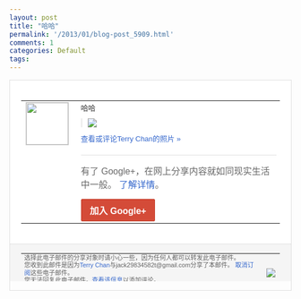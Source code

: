 ```yaml
---
layout: post
title: "哈哈"
permalink: '/2013/01/blog-post_5909.html'
comments: 1
categories: Default
tags: 
---
```

<!-- X-Notifications: 1:8077019fd0000000 -->

<div style="border:solid 1px #dfdfdf;color:#686868;font:13px Arial"><div style="background-color:#fff;padding:20px;"><table cellpadding="0" cellspacing="0"><tr><td style="padding-right:15px;vertical-align:top"><a href="https://plus.google.com/_/notifications/emlink?emr=14900066512970582018&amp;emid=COKn4_TxzrQCFUp_TAodtDUAAA&amp;path=%2F108643996575278738906&amp;dt=1357308963119&amp;uob=8"><img height="75" src="https://lh3.googleusercontent.com/-KKRGTyJ5Bl0/AAAAAAAAAAI/AAAAAAAAtnY/R4QEWIp3Ur0/s75-c-k-a/photo.jpg" style="border:solid 1px #cccccc;" width="75"/></a></td><td style="width:578px;color:#333;font:13px Arial;vertical-align:top"><div style="padding-bottom:10px">哈哈</div><div style="margin-bottom:10px;padding-left:10px; border-left:2px solid #EAEAEA"><span style="margin-right:5px"><a href="https://plus.google.com/_/notifications/emlink?emr=14900066512970582018&amp;emid=COKn4_TxzrQCFUp_TAodtDUAAA&amp;path=%2F108643996575278738906%2Fposts%2FMBSqhA4qmwK%3Fgpinv%3DAMIXal_Sug8fwEUYQ2Ne6767hE5YS_chOT0lT3_ZaE8QUyZPKO-mF9Uy_goSvHwgiNG304PilyTMllyP7GrO0ntMs_72bQKj9rl7dtBc-N2NpDwz7m2tbKs&amp;dt=1357308963119&amp;uob=8" style="color:#3366CC;text-decoration:none;"><img border="0" src="https://lh5.googleusercontent.com/-cLFmgsYvx4U/UObj8_-LsuI/AAAAAAAAuBA/_aYO0Uw_vRU/h120/ea0e43a20288796fc342080642d51b83.jpg" style="max-height:200px;max-width:275px"/></a></span></div><a href="https://plus.google.com/_/notifications/emlink?emr=14900066512970582018&amp;emid=COKn4_TxzrQCFUp_TAodtDUAAA&amp;path=%2Fphotos%2F108643996575278738906%2Falbums%2F5829597396557500193%2F5829597404781589218%3Fgpinv%3DAMIXal_Sug8fwEUYQ2Ne6767hE5YS_chOT0lT3_ZaE8QUyZPKO-mF9Uy_goSvHwgiNG304PilyTMllyP7GrO0ntMs_72bQKj9rl7dtBc-N2NpDwz7m2tbKs%26authkey%3DCM6L4KGroZLL3AE&amp;dt=1357308963119&amp;uob=8" style="color:#3366CC;text-decoration:none">查看或评论Terry Chan的照片 »</a><div style="margin-top:20px;border-top:solid 1px #dfdfdf"><div style="padding:15px 0;color:#686868;font:16px Arial">有了 Google+，在网上分享内容就如同现实生活中一般。 <a href="http://www.google.com/+/learnmore/" style="color:#3366CC;text-decoration:none">了解详情</a>。</div><a href="https://plus.google.com/_/notifications/emlink?emr=14900066512970582018&amp;emid=COKn4_TxzrQCFUp_TAodtDUAAA&amp;path=%2F%3Fgpinv%3DAMIXal_Sug8fwEUYQ2Ne6767hE5YS_chOT0lT3_ZaE8QUyZPKO-mF9Uy_goSvHwgiNG304PilyTMllyP7GrO0ntMs_72bQKj9rl7dtBc-N2NpDwz7m2tbKs&amp;dt=1357308963119&amp;uob=8" style="display:inline-block;padding:7px 15px;background-color:#d44b38; color:#fff;font-size:16px; font-weight:bold;border-radius:2px;-webkit-border-radius:2px; -moz-border-radius:2px;border:solid 1px #c43b28; white-space:nowrap;text-decoration:none">加入 Google+</a></div></td></tr></table></div><div style="border-top:solid 1px #dfdfdf;padding:0 20px; background-color:#f5f5f5"><table cellpadding="0" cellspacing="0" style="height:50px"><tbody><tr><td style="vertical-align:middle;width:100%; color:#636363;font:11px Arial; line-height:120%">选择此电子邮件的分享对象时请小心一些，因为任何人都可以转发此电子邮件。<br/>您收到此邮件是因为<a href="https://plus.google.com/_/notifications/emlink?emr=14900066512970582018&amp;emid=COKn4_TxzrQCFUp_TAodtDUAAA&amp;path=%2F108643996575278738906%3Fgpinv%3DAMIXal_Sug8fwEUYQ2Ne6767hE5YS_chOT0lT3_ZaE8QUyZPKO-mF9Uy_goSvHwgiNG304PilyTMllyP7GrO0ntMs_72bQKj9rl7dtBc-N2NpDwz7m2tbKs&amp;dt=1357308963119&amp;uob=8" style="color:#3366CC;text-decoration:none">Terry Chan</a>与jack29834582t@gmail.com分享了本邮件。 <a href="https://plus.google.com/_/notifications/emlink?emr=14900066512970582018&amp;emid=COKn4_TxzrQCFUp_TAodtDUAAA&amp;path=%2F_%2Fnonplus%2Femailsettings%3Fgpinv%3DAMIXal_Sug8fwEUYQ2Ne6767hE5YS_chOT0lT3_ZaE8QUyZPKO-mF9Uy_goSvHwgiNG304PilyTMllyP7GrO0ntMs_72bQKj9rl7dtBc-N2NpDwz7m2tbKs%26est%3DADH5u8V6KW5lBEfbC-1ILJcH_OBhTbyySXdMwMKQV_u1-HDhWkk1BiyW0PAKNLECL5GLDgPvnvshI0-O2cipIdAamLOXHKY1Z9kBwQJU3xgz4GbDlFndhymBbgs3TZ5zGIftU-PhmzU4hvnRWaAc1Xu3cFCQpnrjUg&amp;dt=1357308963119&amp;uob=8" style="color:#3366CC;text-decoration:none">取消订阅</a>这些电子邮件。<br/>您无法回复此电子邮件。<a href="https://plus.google.com/_/notifications/emlink?emr=14900066512970582018&amp;emid=COKn4_TxzrQCFUp_TAodtDUAAA&amp;path=%2F108643996575278738906%2Fposts%2FMBSqhA4qmwK%3Fgpinv%3DAMIXal_Sug8fwEUYQ2Ne6767hE5YS_chOT0lT3_ZaE8QUyZPKO-mF9Uy_goSvHwgiNG304PilyTMllyP7GrO0ntMs_72bQKj9rl7dtBc-N2NpDwz7m2tbKs&amp;dt=1357308963119&amp;uob=8" style="color:#3366CC;text-decoration:none">查看该信息</a>以添加评论。<br/>Google Inc., 1600 Amphitheatre Pkwy, Mountain View, CA 94043 USA<br/></td><td><img src="https://ssl.gstatic.com/s2/oz/images/notifications/logo/google-plus-6617a72bb36cc548861652780c9e6ff1.png"/></td></tr></tbody></table></div></div>